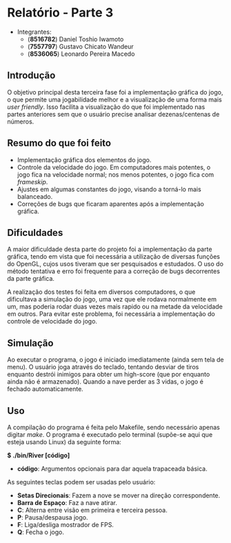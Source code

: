 Relatório - Parte 3
===================

  - Integrantes:
    - (**8516782**) Daniel Toshio Iwamoto
    - (**7557797**) Gustavo Chicato Wandeur
    - (**8536065**) Leonardo Pereira Macedo

Introdução
----------
  O objetivo principal desta terceira fase foi a implementação gráfica do jogo, o que permite uma jogabilidade melhor e a visualização de uma forma mais *user friendly*. Isso facilita a visualização do que foi implementado nas partes anteriores sem que o usuário precise analisar dezenas/centenas de números.
  
Resumo do que foi feito
-----------------------
  - Implementação gráfica dos elementos do jogo.
  - Controle da velocidade do jogo. Em computadores mais potentes, o jogo fica na velocidade normal; nos menos potentes, o jogo fica com *frameskip*.
  - Ajustes em algumas constantes do jogo, visando a torná-lo mais balanceado.
  - Correções de bugs que ficaram aparentes após a implementação gráfica.

Dificuldades
------------
  A maior dificuldade desta parte do projeto foi a implementação da parte gráfica, tendo em vista que foi necessária a utilização de diversas funções do OpenGL, cujos usos tiveram que ser pesquisados e estudados. O uso do método tentativa e erro foi frequente para a correção de bugs decorrentes da parte gráfica.

  A realização dos testes foi feita em diversos computadores, o que dificultava a simulação do jogo, uma vez que ele rodava normalmente em um, mas poderia rodar duas vezes mais rapido ou na metade da velocidade em outros. Para evitar este problema, foi necessária a implementação do controle de velocidade do jogo.
 
Simulação
---------
  Ao executar o programa, o jogo é iniciado imediatamente (ainda sem tela de menu). O usuário joga através do teclado, tentando desviar de tiros enquanto destrói inimigos para obter um high-score (que por enquanto ainda não é armazenado). Quando a nave perder as 3 vidas, o jogo é fechado automaticamente.

Uso
---
  A compilação do programa é feita pelo Makefile, sendo necessário apenas digitar *make*.
  O programa é executado pelo terminal (supõe-se aqui que esteja usando Linux) da seguinte forma:

  **$ ./bin/River [código]**
  - **código**: Argumentos opcionais para dar aquela trapaceada básica.
  
As seguintes teclas podem ser usadas pelo usuário:
  - **Setas Direcionais**: Fazem a nove se mover na direção correspondente.
  - **Barra de Espaço**: Faz a nave atirar.
  - **C**: Alterna entre visão em primeira e terceira pessoa.
  - **P**: Pausa/despausa jogo.
  - **F**: Liga/desliga mostrador de FPS.
  - **Q**: Fecha o jogo.
